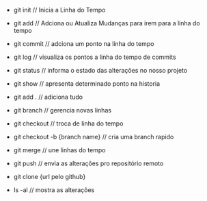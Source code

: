 * git init    // Inicia a Linha do Tempo
* git add     // Adciona ou Atualiza Mudanças para irem para a linha do tempo
* git commit  // adciona um ponto na linha do tempo 
* git log     // visualiza os pontos a linha do tempo de commits
* git status  // informa o estado das alterações no nosso projeto
* git show    // apresenta determinado ponto na historia

* git add .   // adiciona tudo

* git branch   // gerencia novas linhas

* git checkout // troca de linha do tempo
* git checkout -b {branch name} // cria uma branch rapido

* git merge    // une linhas do tempo
* git push     // envia as alterações pro repositório remoto

* git clone {url pelo github}

* ls -al      // mostra as alterações